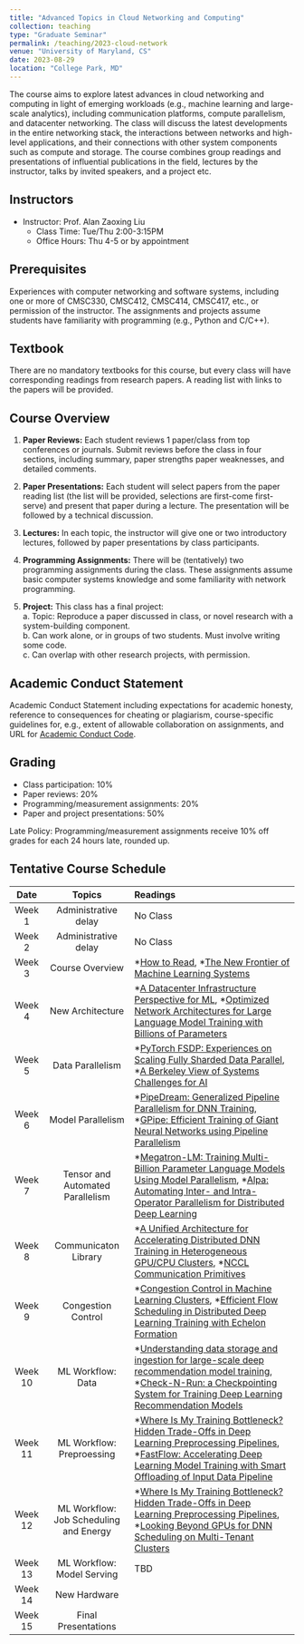 ```yaml
---
title: "Advanced Topics in Cloud Networking and Computing"
collection: teaching
type: "Graduate Seminar"
permalink: /teaching/2023-cloud-network
venue: "University of Maryland, CS"
date: 2023-08-29
location: "College Park, MD"
---
```


The course aims to explore latest advances in cloud networking and computing in light of emerging workloads (e.g., machine learning and large-scale analytics), including communication platforms, compute parallelism, and datacenter networking. The class will discuss the latest developments in the entire networking stack, the interactions between networks and high-level applications, and their connections with other system components such as compute and storage. The course combines group readings and presentations of influential publications in the field, lectures by the instructor, talks by invited speakers, and a project etc.

Instructors
------
* Instructor: Prof. Alan Zaoxing Liu
    * Class Time: Tue/Thu 2:00-3:15PM
    * Office Hours: Thu 4-5 or by appointment

Prerequisites
------
Experiences with computer networking and software systems, including one or more of CMSC330, CMSC412, CMSC414, CMSC417, etc., or permission of the instructor. The assignments and projects assume students have familiarity with programming (e.g., Python and C/C++).


Textbook
------
There are no mandatory textbooks for this course, but every class will have corresponding readings from research papers. A reading list with links to the papers will be provided.

Course Overview
------
1. **Paper Reviews:** Each student reviews 1 paper/class from top conferences or journals. Submit reviews before the class in four sections, including summary, paper strengths paper weaknesses, and  detailed comments.

2. **Paper Presentations:** Each student will select papers from the paper reading list (the list will be provided, selections are first-come first-serve) and present that paper during a lecture. The presentation will be followed by a technical discussion.

3. **Lectures:** In each topic, the instructor will give one or two introductory lectures, followed by paper presentations by class participants.

4. **Programming Assignments:** There will be (tentatively) two programming assignments during the class. These assignments assume basic computer systems knowledge and some familiarity with network programming.

5. **Project:** This class has a final project:  
    a.	Topic: Reproduce a paper discussed in class, or novel research with a system-building component.  
    b.	Can work alone, or in groups of two students. Must involve writing some code.  
    c.	Can overlap with other research projects, with permission.


Academic Conduct Statement
------
 Academic Conduct Statement including expectations for academic honesty, reference to consequences for cheating or plagiarism, course-specific guidelines for, e.g., extent of allowable collaboration on assignments, and URL for [Academic Conduct Code](https://academiccatalog.umd.edu/undergraduate/registration-academic-requirements-regulations/academic-integrity-student-conduct-codes/).

Grading
------
- Class participation: 10% 
- Paper reviews: 20% 
- Programming/measurement assignments: 20% 
- Paper and project presentations: 50%

Late Policy: Programming/measurement assignments receive 10% off grades for each 24 hours late, rounded up.


Tentative Course Schedule
------

| Date    | Topics  | Readings |
| :------: | :------: | :------  |
| Week 1  | Administrative delay | No Class |
| Week 2  | Administrative delay | No Class |
| Week 3  | Course Overview | *[How to Read](/files/course/CCR07_HowToRead.pdf), *[The New Frontier of Machine Learning Systems](https://arxiv.org/pdf/1904.03257.pdf) |
| Week 4  | New Architecture | *[A Datacenter Infrastructure Perspective for ML](), *[Optimized Network Architectures for Large Language Model Training with Billions of Parameters](https://arxiv.org/pdf/2307.12169.pdf) |
| Week 5  | Data Parallelism | *[PyTorch FSDP: Experiences on Scaling Fully Sharded Data Parallel](https://arxiv.org/pdf/2304.11277.pdf),  *[A Berkeley View of Systems Challenges for AI](https://arxiv.org/pdf/1712.05855.pdf) |
| Week 6  | Model Parallelism | *[PipeDream: Generalized Pipeline Parallelism for DNN Training](), *[GPipe: Efficient Training of Giant Neural Networks using Pipeline Parallelism]() |
| Week 7  | Tensor and Automated Parallelism | *[Megatron-LM: Training Multi-Billion Parameter Language Models Using Model Parallelism](), *[Alpa: Automating Inter- and Intra-Operator Parallelism for Distributed Deep Learning]() |
| Week 8  | Communicaton Library | *[A Unified Architecture for Accelerating Distributed DNN Training in Heterogeneous GPU/CPU Clusters](), *[NCCL Communication Primitives](https://docs.nvidia.com/deeplearning/nccl/user-guide/docs/overview.html) |
| Week 9  | Congestion Control | *[Congestion Control in Machine Learning Clusters](), *[Efficient Flow Scheduling in Distributed Deep Learning Training with Echelon Formation]() |
| Week 10  | ML Workflow: Data| *[Understanding data storage and ingestion for large-scale deep recommendation model training](), *[Check-N-Run: a Checkpointing System for Training Deep Learning Recommendation Models]() |
| Week 11  | ML Workflow: Preproessing | *[Where Is My Training Bottleneck? Hidden Trade-Offs in Deep Learning Preprocessing Pipelines](), *[FastFlow: Accelerating Deep Learning Model Training with Smart Offloading of Input Data Pipeline]() |
| Week 12  | ML Workflow: Job Scheduling and Energy | *[Where Is My Training Bottleneck? Hidden Trade-Offs in Deep Learning Preprocessing Pipelines](), *[Looking Beyond GPUs for DNN Scheduling on Multi-Tenant Clusters]() |
| Week 13  | ML Workflow: Model Serving | TBD |
| Week 14  | New Hardware |  |
| Week 15  | Final Presentations |